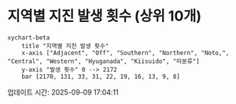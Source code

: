 # 지역별 지진 발생 횟수 (상위 10개)

```mermaid
xychart-beta
    title "지역별 지진 발생 횟수"
    x-axis ["Adjacent", "Off", "Southern", "Northern", "Noto,", "Central", "Western", "Hyuganada", "Kiisuido", "미분류"]
    y-axis "발생 횟수" 0 --> 2172
    bar [2170, 131, 33, 31, 22, 19, 16, 13, 9, 8]
```

업데이트 시간: 2025-09-09 17:04:11
